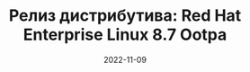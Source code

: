 ---
layout: post
title:  "Релиз дистрибутива: Red Hat Enterprise Linux 8.7 Ootpa"
date: 2022-11-09   
---